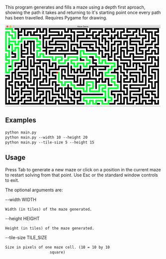 This program generates and fills a maze using a depth first aproach, showing the path it takes and returning to it's starting point once every path has been travelled. Requires Pygame for drawing.

![MAZE](screenshot_1.png)

Examples
--------

    python main.py
    python main.py --width 10 --height 20
    python main.py --tile-size 5 --height 15 

Usage
-----

Press Tab to generate a new maze or click on a position in the current maze to restart solving from
that point. Use Esc or the standard window controls to exit.

The optional arguments are:

  --width WIDTH         
  	
    Width (in tiles) of the maze generated.
  
  --height HEIGHT       
  	
    Height (in tiles) of the maze generated.
  
  --tile-size TILE_SIZE
                        
    Size in pixels of one maze cell. (10 = 10 by 10
                        square)
